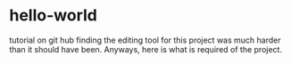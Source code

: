 hello-world
===========

tutorial on git hub
finding the editing tool for this project was much harder than it should have been.  Anyways, here is what is required of the project.
